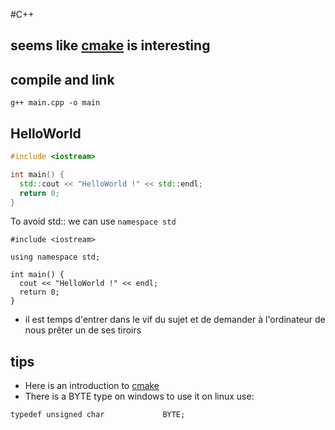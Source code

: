 #C++

## seems like [cmake](http://docs.opencv.org/trunk/db/df5/tutorial_linux_gcc_cmake.html) is interesting

## compile and link
```
g++ main.cpp -o main
```

## HelloWorld

```c++
#include <iostream>

int main() {
  std::cout << "HelloWorld !" << std::endl;
  return 0;
}
```

To avoid std:: we can use `namespace std`
```
#include <iostream>

using namespace std;

int main() {
  cout << "HelloWorld !" << endl;
  return 0;
}
```

-  il est temps d'entrer dans le vif du sujet et de demander à l'ordinateur de nous prêter un de ses tiroirs

## tips
- Here is an introduction to [cmake](http://derekmolloy.ie/hello-world-introductions-to-cmake/)
- There is a BYTE type on windows to use it on linux use:
```
typedef unsigned char             BYTE;
```
